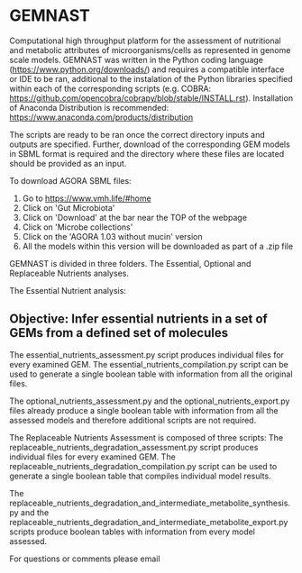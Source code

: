 # GEMNAST
Computational high throughput platform for the assessment of nutritional and metabolic attributes of microorganisms/cells as represented in genome scale models. 
GEMNAST was written in the Python coding language (https://www.python.org/downloads/) and requires a compatible interface or IDE to be ran, additional to the instalation of the Python libraries specified within each of the corresponding scripts (e.g. COBRA: https://github.com/opencobra/cobrapy/blob/stable/INSTALL.rst). Installation of Anaconda Distribution is recommended: https://www.anaconda.com/products/distribution

The scripts are ready to be ran once the correct directory inputs and outputs are specified. Further, download of the corresponding GEM models in SBML format is required and the directory where these files are located should be provided as an input.

To download AGORA SBML files:
1. Go to https://www.vmh.life/#home
2. Click on 'Gut Microbiota'
3. Click on 'Download' at the bar near the TOP of the webpage
4. Click on 'Microbe collections'
5. Click on the 'AGORA 1.03 without mucin' version
6. All the models within this version will be downloaded as part of a .zip file

GEMNAST is divided in three folders. The Essential, Optional and Replaceable Nutrients analyses.

The Essential Nutrient analysis:
## Objective: Infer essential nutrients in a set of GEMs from a defined set of molecules
The essential_nutrients_assessment.py script produces individual files for every examined GEM. The essential_nutrients_compilation.py script can be used 
to generate a single boolean table with information from all the original files.

The optional_nutrients_assessment.py and the optional_nutrients_export.py files already produce a single boolean table with information from all the assessed models and
therefore additional scripts are not required.

The Replaceable Nutrients Assessment is composed of three scripts:
The replaceable_nutrients_degradation_assessment.py script produces individual files for every examined GEM. The replaceable_nutrients_degradation_compilation.py
script can be used to generate a single boolean table that compiles individual model results.

The replaceable_nutrients_degradation_and_intermediate_metabolite_synthesis.py and the replaceable_nutrients_degradation_and_intermediate_metabolite_export.py scripts produce boolean tables with information from every model assessed.

For questions or comments please email
